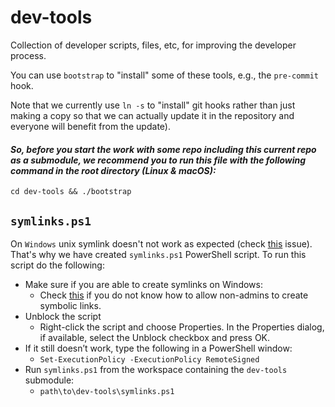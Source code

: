 # dev-tools

Collection of developer scripts, files, etc, for improving the developer process.

You can use `bootstrap` to "install" some of these tools, e.g., the `pre-commit` hook.

Note that we currently use `ln -s` to "install" git hooks rather than just making a copy so that we can actually update it in the repository and everyone will benefit from the update).

#### ***So, before you start the work with some repo including this current repo as a submodule, we recommend you to run this file with the following command in the root directory (Linux & macOS):***

```
cd dev-tools && ./bootstrap
```

## `symlinks.ps1`

On `Windows` unix symlink doesn't not work as expected (check [this](https://github.com/3rdparty/eventuals/issues/153) issue). That's why we have created `symlinks.ps1` PowerShell script. To run this script do the following:

- Make sure if you are able to create symlinks on Windows:
    - Check [this](https://github.com/git-for-windows/git/wiki/Symbolic-Links) if you do not know how to allow non-admins to create symbolic links.
- Unblock the script
    - Right-click the script and choose Properties. In the Properties dialog, if available, select the Unblock checkbox and press OK.
- If it still doesn’t work, type the following in a PowerShell window: 
    - ```Set-ExecutionPolicy -ExecutionPolicy RemoteSigned```
- Run `symlinks.ps1` from the workspace containing the `dev-tools` submodule:
    - ```path\to\dev-tools\symlinks.ps1```
